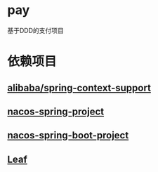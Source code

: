 # pay
基于DDD的支付项目

# 依赖项目
## [alibaba/spring-context-support](https://github.com/ahxinin/spring-context-support)
## [nacos-spring-project](https://github.com/ahxinin/nacos-spring-project)
## [nacos-spring-boot-project](https://github.com/ahxinin/nacos-spring-boot-project)
## [Leaf](https://github.com/ahxinin/Leaf)
